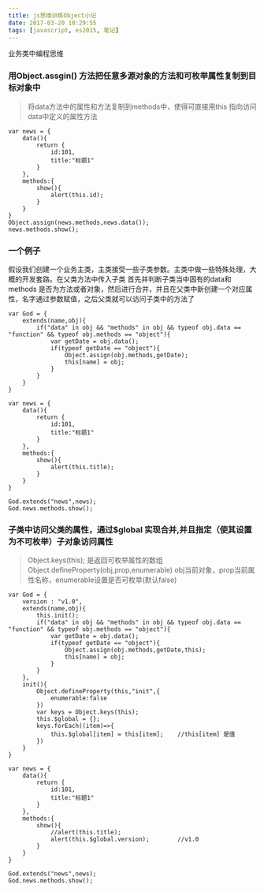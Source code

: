 ```yaml
---
title: js思维训练Object小记
date: 2017-03-20 18:29:55
tags: [javascript, es2015, 笔记]
---
```


业务类中编程思维

### 用Object.assgin() 方法把任意多源对象的方法和可枚举属性复制到目标对象中

> 将data方法中的属性和方法复制到methods中，使得可直接用this 指向访问data中定义的属性方法

```
var news = {
    data(){
        return {
            id:101,
            title:"标题1"
        }
    },
    methods:{
        show(){
            alert(this.id);
        }
    }
}
Object.assign(news.methods,news.data());
news.methods.show();
```

### 一个例子

假设我们创建一个业务主类，主类接受一些子类参数。主类中做一些特殊处理，大概的开发套路。在父类方法中传入子类
首先并判断子类当中固有的data和methods 是否为方法或者对象，然后进行合并，并且在父类中新创建一个对应属性，名字通过参数赋值，之后父类就可以访问子类中的方法了

```
var God = {
    extends(name,obj){
        if("data" in obj && "methods" in obj && typeof obj.data == "function" && typeof obj.methods == "object"){
            var getDate = obj.data();
            if(typeof getDate == "object"){
                Object.assign(obj.methods,getDate);
                this[name] = obj;
            }
        }
    }
}

var news = {
    data(){
        return {
            id:101,
            title:"标题1"
        }
    },
    methods:{
        show(){
            alert(this.title);
        }
    }
}

God.extends("news",news);
God.news.methods.show();
```

### 子类中访问父类的属性，通过$global 实现合并,并且指定（使其设置为不可枚举）子对象访问属性

> Object.keys(this);   是返回可枚举属性的数组
  Object.defineProperty(obj,prop,enumerable)   obj当前对象，prop当前属性名称，enumerable设置是否可枚举(默认false)


```
var God = {
    version : "v1.0",
    extends(name,obj){
        this.init();
        if("data" in obj && "methods" in obj && typeof obj.data == "function" && typeof obj.methods == "object"){
            var getDate = obj.data();
            if(typeof getDate == "object"){
                Object.assign(obj.methods,getDate,this);
                this[name] = obj;
            }
        }
    },
    init(){
        Object.defineProperty(this,"init",{
            enumerable:false
        })
        var keys = Object.keys(this);
        this.$global = {};
        keys.forEach((item)=>{
            this.$global[item] = this[item];    //this[item] 是值
        })
    }
}

var news = {
    data(){
        return {
            id:101,
            title:"标题1"
        }
    },
    methods:{
        show(){
            //alert(this.title);
            alert(this.$global.version);		//v1.0
        }
    }
}

God.extends("news",news);
God.news.methods.show();
```
